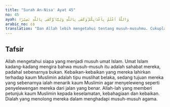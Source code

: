 ```yaml
---
title: "Surah An-Nisa' Ayat 45"
no: 45
ayah: وَاللّٰهُ اَعْلَمُ بِاَعْدَاۤىِٕكُمْ ۗوَكَفٰى بِاللّٰهِ وَلِيًّا ۙوَّكَفٰى بِاللّٰهِ نَصِيْرًا 
arabic_no: ٤٥
translation: "Dan Allah lebih mengetahui tentang musuh-musuhmu. Cukuplah Allah menjadi pelindung dan cukuplah Allah menjadi penolong (bagimu)."
---
```


## Tafsir

Allah mengetahui siapa yang menjadi musuh umat Islam. Umat Islam kadang-kadang mengira bahwa musuh-musuh itu adalah sahabat mereka, padahal sebenarnya bukan. Kebaikan-kebaikan yang mereka lahirkan terhadap kaum Muslimin adalah tipu muslihat belaka, sedang tujuan mereka yang sebenarnya ialah menarik kaum Muslimin agar menyeleweng seperti penyelewengan mereka dari jalan yang benar. Allah-lah yang memberi petunjuk kaum Muslimin kepada keselamatan, kebahagiaan dan kebaikan. Dialah yang menolong mereka dalam menghadapi musuh-musuh agama.